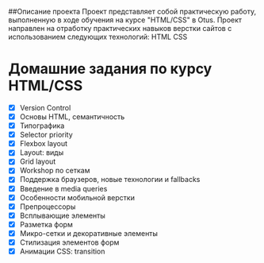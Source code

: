 ##Описание проекта
Проект представляет собой практическую работу, выполненную в ходе обучения на курсе "HTML/CSS" в Otus. Проект направлен на отработку практических навыков верстки сайтов с использованием следующих технологий:
HTML
CSS

# Домашние задания по курсу HTML/CSS
- [x] Version Control
- [x] Основы HTML, семантичность
- [x] Типографика
- [x] Selector priority
- [x] Flexbox layout
- [x] Layout: виды
- [x] Grid layout
- [x] Workshop по сеткам
- [x] Поддержка браузеров, новые технологии и fallbacks
- [x] Введение в media queries
- [x] Особенности мобильной верстки
- [x] Препроцессоры
- [x] Всплывающие элементы
- [x] Разметка форм
- [x] Микро-сетки и декоративные элементы
- [x] Стилизация элементов форм
- [x] Анимации CSS: transition
